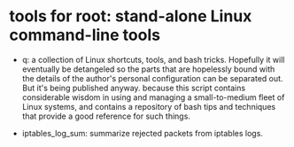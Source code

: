
# tools for root: stand-alone Linux command-line tools

  * q: a collection of Linux shortcuts, tools, and bash tricks.  Hopefully it
    will eventually be detangeled so the parts that are hopelessly bound with
    the details of the author's personal configuration can be separated out.
    But it's being published anyway. because this script contains considerable
    wisdom in using and managing a small-to-medium fleet of Linux systems, and
    contains a repository of bash tips and techniques that provide a good
    reference for such things.

  * iptables_log_sum: summarize rejected packets from iptables logs.

